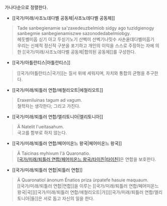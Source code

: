 가나다순으로 정렬한다.

- [[국가/미래/사조노데다벨 공동체|사조노데다벨 공동체]]

> Tade sanbegienamie sa'zaxedeuzbelmiob sidgy ago tuzidgienogy sanbegmie sanbegienamiszwe sazonodedabelmiobgy.  
> 헤둣벨미옵 싣기 아고 두싣기노기 산벡미 산벡기나밋수 사손옫데다벨미옵기  
> 우리는 신체적 정신적 구분을 포기하고 개인의 이익을 스스로 주장하는 자에 의한 [[국가/미래/사조노데다벨 공동체|합의된 공동체]]를 구성한다.

- [[국가/아틀란티스|아틀란티스]]
> [[국가/아틀란티스|국가]]는 질서 위에 세워지며, 자치와 통합의 균형을 추구한다.

- [[국가/미래/퇴틀러 연합/에철리오트|에철리오트]]

> Eraxeniluinas tagum ad vagum.  
> 철학자는 생각한다; 그리고 가진다.

- [[국가/미래/퇴틀러 연합/엘리토니아|엘리토니아]]

> Ä Natelit l'ueitasahum.  
> 국고를 함부로 하지 않는다.

* [[국가/미래/퇴틀러 연합/페어미온느 왕국|페어미온느 왕국]]

> Ä Taicinas myhivum l'ä Quaronatio.  
> [[국가/미래/퇴틀러 연합/페어미온느 왕국/타이친|타이친]](국왕)은 연합을 보호한다.

* [[국가/미래/퇴틀러 연합|퇴틀러 연합]]

> Ä Quaronatiol änonum Énatios priza ürpatefe hasuie maquaum.  
> [[국가/미래/퇴틀러 연합|연합]]을 이루는 [[국가/미래/퇴틀러 연합/페어미온느 왕국|국]][[국가/미래/퇴틀러 연합/에철리오트|가]][[국가/미래/퇴틀러 연합/엘리토니아|들]]은 서로 돕고 자신의 일을 한다.